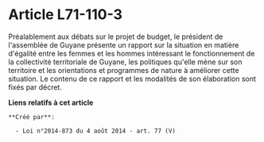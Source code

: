 # Article L71-110-3

Préalablement aux débats sur le projet de budget, le président de l'assemblée de Guyane présente un rapport sur la situation
en matière d'égalité entre les femmes et les hommes intéressant le fonctionnement de la collectivité territoriale de Guyane,
les politiques qu'elle mène sur son territoire et les orientations et programmes de nature à améliorer cette situation. Le
contenu de ce rapport et les modalités de son élaboration sont fixés par décret.

**Liens relatifs à cet article**

	**Créé par**:

	  - Loi n°2014-873 du 4 août 2014 - art. 77 (V)
